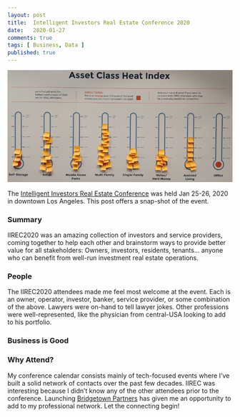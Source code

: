 ```yaml
---
layout: post
title:  Intelligent Investors Real Estate Conference 2020
date:   2020-01-27
comments: true
tags: [ Business, Data ]
published: true
---
```

 
<img src="/images/asset_class_heat_index.jpg" width="800" alt="Intelligent Investors Real Estate Conference 2020 - Los Angeles, CA" title="Intelligent Investors Real Estate Conference 2020 - Los Angeles, CA">

The [Intelligent Investors Real Estate Conference]() was held Jan 25-26, 2020 in downtown Los Angeles. This post offers a snap-shot of the event.

### Summary

IIREC2020 was an amazing collection of investors and service providers, coming together to help each other and brainstorm ways to provide better value for all stakeholders: Owners, investors, residents, tenants... anyone who can benefit from well-run investment real estate operations.

<!--more-->

### People

The IIREC2020 attendees made me feel most welcome at the event. Each is an owner, operator, investor, banker, service provider, or some combination of the above. Lawyers were on-hand to tell lawyer jokes. Other professions were well-represented, like the physician from central-USA looking to add to his portfolio.

### Business is Good



### Why Attend?

My conference calendar consists mainly of tech-focused events where I’ve built a solid network of contacts over the past few decades. IIREC was interesting because I didn’t know any of the other attendees prior to the conference. Launching [Bridgetown Partners]() has given me an opportunity to add to my professional network. Let the connecting begin!



